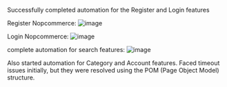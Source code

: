 Successfully completed automation for the Register and Login features

Register Nopcommerce:
![image](https://github.com/user-attachments/assets/090f8b2f-4754-486d-abe7-3bdded59e84c)

Login Nopcommerce:
![image](https://github.com/user-attachments/assets/a776eee9-c866-47a5-adcd-8a4859238516)

complete automation for search features:
![image](https://github.com/user-attachments/assets/40532200-eacf-4643-9fdc-0051e22bbdfd)

Also started automation for Category and Account features. Faced timeout issues initially, but they were resolved using the POM (Page Object Model) structure.


